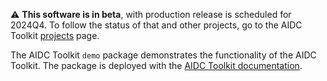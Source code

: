 ⚠️ **This software is in beta**, with production release is scheduled for 2024Q4. To follow the status of that and other
projects, go to the AIDC Toolkit [projects](https://github.com/orgs/aidc-toolkit/projects) page.

The AIDC Toolkit `demo` package demonstrates the functionality of the AIDC Toolkit. The package is deployed with the
[AIDC Toolkit documentation](https://aidc-toolkit.github.io).
